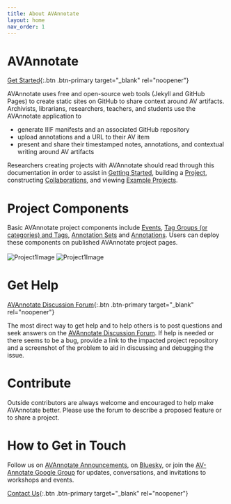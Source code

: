 ```yaml
---
title: About AVAnnotate
layout: home
nav_order: 1
---
```


# AVAnnotate
[Get Started](https://avannotate.github.io/documentation/pages/start/){:.btn .btn-primary target="_blank" rel="noopener"} 

AVAnnotate uses free and open-source web tools (Jekyll and GitHub Pages) to create static sites on GitHub to share context around AV artifacts. 
Archivists, librarians, researchers, teachers, and students use the AVAnnotate application to
- generate IIIF manifests and an associated GitHub repository
- upload annotations and a URL to their AV item 
- present and share their timestamped notes, annotations, and contextual writing around AV artifacts

Researchers creating projects with AVAnnotate should read through this documentation in order to assist in [Getting Started](https://avannotate.github.io/documentation/pages/start/), building a [Project](https://avannotate.github.io/documentation/pages/projects/), constructing [Collaborations](https://avannotate.github.io/documentation/pages/collaborations/), and viewing [Example Projects](https://avannotate.github.io/documentation/pages/examples/). 

# Project Components
Basic AVAnnotate project components include [Events](https://avannotate.github.io/documentation/pages/events/), [Tag Groups (or categories) and Tags](https://avannotate.github.io/documentation/pages/tags/), [Annotation Sets](https://avannotate.github.io/documentation/pages/sets/) and [Annotations](https://avannotate.github.io/documentation/pages/create-ann/). Users can deploy these components on published AVAnnotate project pages.  
<br>
![Project1Image](../project.png)
![Project1Image](../../assets/project1.png)
<br>

# Get Help
 
[AVAnnotate Discussion Forum](https://github.com/orgs/AVAnnotate/discussions){:.btn .btn-primary target="_blank" rel="noopener"}

The most direct way to get help and to help others is to post questions and seek answers on the [AVAnnotate Discussion Forum](https://github.com/orgs/AVAnnotate/discussions). If help is needed or there seems to be a bug, provide a link to the impacted project repository and a screenshot of the problem to aid in discussing and debugging the issue.

# Contribute

Outside contributors are always welcome and encouraged to help make AVAnnotate better. Please use the forum to describe a proposed feature or to share a project. 

# How to Get in Touch

Follow us on [AVAnnotate Announcements](https://github.com/orgs/AVAnnotate/discussions/categories/announcements), on [Bluesky](https://app.bsky.cz/profile/avannotate.bsky.social), or join the [AV-Annotate Google Group](https://groups.google.com/u/0/g/av-annotate) for updates, conversations, and invitations to workshops and events. 

[Contact Us](mailto:av-annotate@gmail.com){:.btn .btn-primary target="_blank" rel="noopener"} 

